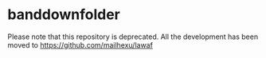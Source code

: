 # banddownfolder

Please note that this repository is deprecated. All the development has been moved to https://github.com/mailhexu/lawaf
